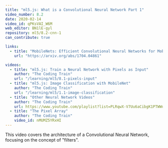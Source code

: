 ```yaml
---
title: "ml5.js: What is a Convolutional Neural Network Part 1"
video_number: 8.2
date: 2020-02-14
video_id: qPKsVAI_W6M
web_editor: BN1lE-gyl
repository: ml5/8.2-cnn-1
can_contribute: true

links:
  - title: "MobileNets: Efficient Convolutional Neural Networks for Mobile Vision Applications"
    url: "https://arxiv.org/abs/1704.04861"

videos:
  - title: "ml5.js: Train a Neural Network with Pixels as Input"
    author: "The Coding Train"
    url: "/learning/ml5/8.1-pixels-input"
  - title: "ml5.js: Image Classification with MobileNet"
    author: "The Coding Train"
    url: "/learning/ml5/1.1-image-classification"
  - title: "Other Neural Network Videos"
    author: "The Coding Train"
    url: https://www.youtube.com/playlist?list=PLRqwX-V7Uu6aCibgK1PTWWu9by6XFdCfh
  - title: "The Pixel Array"
    author: "The Coding Train"
    video_id: nMUMZ5YRxHI
---
```


This video covers the architecture of a Convolutional Neural Network, focusing on the concept of "filters".
